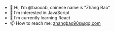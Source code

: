 - 👋 Hi, I’m @baooab, chinese name is “Zhang Bao”
- 👀 I’m interested in JavaScript
- 🌱 I’m currently learning React
- 📫 How to reach me: zhangbao90s@qq.com

<!---
baooab/baooab is a ✨ special ✨ repository because its `README.md` (this file) appears on your GitHub profile.
You can click the Preview link to take a look at your changes.
--->
